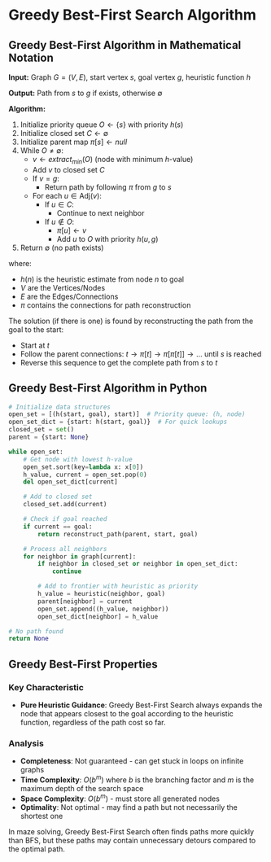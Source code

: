 # Greedy Best-First Search Algorithm

## Greedy Best-First Algorithm in Mathematical Notation

**Input:** Graph $G = (V, E)$, start vertex $s$, goal vertex $g$, heuristic function $h$

**Output:** Path from $s$ to $g$ if exists, otherwise ∅

**Algorithm:**
1. Initialize priority queue $O ← \{s\}$ with priority $h(s)$
2. Initialize closed set $C ← ∅$
3. Initialize parent map $π[s] ← null$
4. While $O ≠ ∅$:
   - $v ← extract_{min}(O)$ (node with minimum $h$-value)
   - Add $v$ to closed set $C$
   - If $v = g$:
     - Return path by following $π$ from $g$ to $s$
   - For each $u \in \text{Adj}(v)$:
     - If $u \in C$:
       - Continue to next neighbor
     - If $u \notin O$:
       - $π[u] ← v$
       - Add $u$ to $O$ with priority $h(u, g)$
5. Return ∅ (no path exists)

where:
- $h(n)$ is the heuristic estimate from node $n$ to goal
- $V$ are the Vertices/Nodes
- $E$ are the Edges/Connections
- $π$ contains the connections for path reconstruction

The solution (if there is one) is found by reconstructing the path from the goal to the start:

- Start at $t$
- Follow the parent connections: $t → π[t] → π[π[t]] → ...$ until $s$ is reached
- Reverse this sequence to get the complete path from $s$ to $t$

## Greedy Best-First Algorithm in Python

```python
# Initialize data structures
open_set = [(h(start, goal), start)]  # Priority queue: (h, node)
open_set_dict = {start: h(start, goal)}  # For quick lookups
closed_set = set()
parent = {start: None}

while open_set:
    # Get node with lowest h-value
    open_set.sort(key=lambda x: x[0])
    h_value, current = open_set.pop(0)
    del open_set_dict[current]

    # Add to closed set
    closed_set.add(current)

    # Check if goal reached
    if current == goal:
        return reconstruct_path(parent, start, goal)

    # Process all neighbors
    for neighbor in graph[current]:
        if neighbor in closed_set or neighbor in open_set_dict:
            continue

        # Add to frontier with heuristic as priority
        h_value = heuristic(neighbor, goal)
        parent[neighbor] = current
        open_set.append((h_value, neighbor))
        open_set_dict[neighbor] = h_value

# No path found
return None
```

## Greedy Best-First Properties

### Key Characteristic

- **Pure Heuristic Guidance**: Greedy Best-First Search always expands the node that appears closest to the goal according to the heuristic function, regardless of the path cost so far.

### Analysis

- **Completeness**: Not guaranteed - can get stuck in loops on infinite graphs
- **Time Complexity**: $O(b^m)$ where $b$ is the branching factor and $m$ is the maximum depth of the search space
- **Space Complexity**: $O(b^m)$ - must store all generated nodes
- **Optimality**: Not optimal - may find a path but not necessarily the shortest one

In maze solving, Greedy Best-First Search often finds paths more quickly than BFS, but these paths may contain unnecessary detours compared to the optimal path.